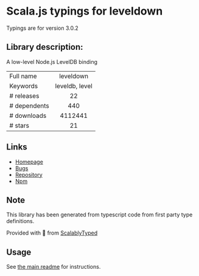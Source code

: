 
# Scala.js typings for leveldown

Typings are for version 3.0.2

## Library description:
A low-level Node.js LevelDB binding

|                    |                 |
| ------------------ | :-------------: |
| Full name          | leveldown |
| Keywords           | leveldb, level |
| # releases         | 22 |
| # dependents       | 440 |
| # downloads        | 4112441 |
| # stars            | 21 |

## Links
- [Homepage](https://github.com/Level/leveldown)
- [Bugs](https://github.com/Level/leveldown/issues)
- [Repository](https://github.com/Level/leveldown)
- [Npm](https://www.npmjs.com/package/leveldown)
    


## Note
This library has been generated from typescript code from first party type definitions.

Provided with :purple_heart: from [ScalablyTyped](https://github.com/oyvindberg/ScalablyTyped)

## Usage
See [the main readme](../../readme.md) for instructions.


